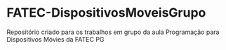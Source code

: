 # FATEC-DispositivosMoveisGrupo
 Repositório criado para os trabalhos em grupo da aula Programação para Dispositivos Móvies da FATEC PG
